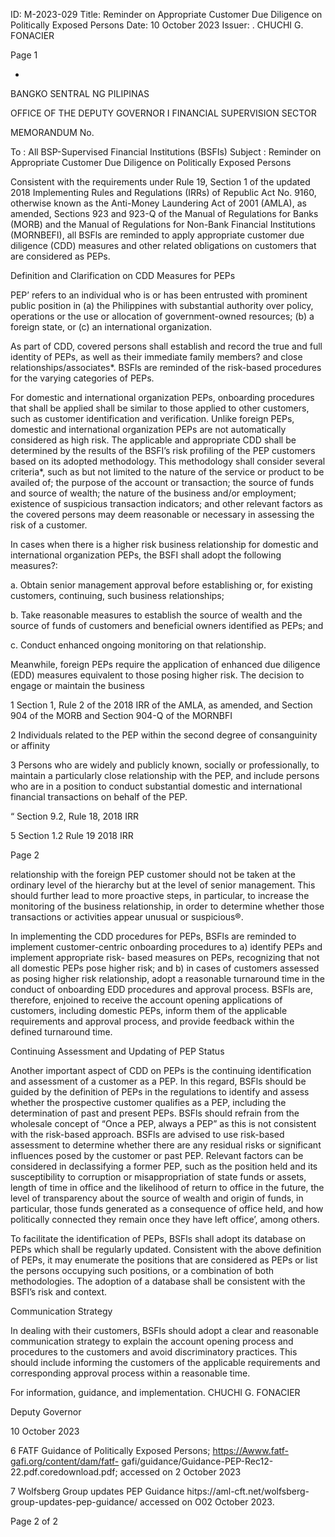 ID: M-2023-029
Title: Reminder on Appropriate Customer Due Diligence on Politically Exposed Persons
Date: 10 October 2023
Issuer: . CHUCHI G. FONACIER

Page 1

*

BANGKO SENTRAL NG PILIPINAS

OFFICE OF THE DEPUTY GOVERNOR I FINANCIAL SUPERVISION SECTOR

MEMORANDUM No.

To : All BSP-Supervised Financial Institutions (BSFIs) Subject : Reminder on Appropriate Customer Due Diligence on Politically Exposed Persons

Consistent with the requirements under Rule 19, Section 1 of the updated 2018 Implementing Rules and Regulations (IRRs) of Republic Act No. 9160, otherwise known as the Anti-Money Laundering Act of 2001 (AMLA), as amended, Sections 923 and 923-Q of the Manual of Regulations for Banks (MORB) and the Manual of Regulations for Non-Bank Financial Institutions (MORNBEFI), all BSFls are reminded to apply appropriate customer due diligence (CDD) measures and other related obligations on customers that are considered as PEPs.

Definition and Clarification on CDD Measures for PEPs

PEP’ refers to an individual who is or has been entrusted with prominent public position in (a) the Philippines with substantial authority over policy, operations or the use or allocation of government-owned resources; (b) a foreign state, or (c) an international organization.

As part of CDD, covered persons shall establish and record the true and full identity of PEPs, as well as their immediate family members? and close relationships/associates*. BSFls are reminded of the risk-based procedures for the varying categories of PEPs.

For domestic and international organization PEPs, onboarding procedures that shall be applied shall be similar to those applied to other customers, such as customer identification and verification. Unlike foreign PEPs, domestic and international organization PEPs are not automatically considered as high risk. The applicable and appropriate CDD shall be determined by the results of the BSFI’s risk profiling of the PEP customers based on its adopted methodology. This methodology shall consider several criteria*, such as but not limited to the nature of the service or product to be availed of; the purpose of the account or transaction; the source of funds and source of wealth; the nature of the business and/or employment; existence of suspicious transaction indicators; and other relevant factors as the covered persons may deem reasonable or necessary in assessing the risk of a customer.

In cases when there is a higher risk business relationship for domestic and international organization PEPs, the BSFI shall adopt the following measures?:

a. Obtain senior management approval before establishing or, for existing customers, continuing, such business relationships;

b. Take reasonable measures to establish the source of wealth and the source of funds of customers and beneficial owners identified as PEPs; and

c. Conduct enhanced ongoing monitoring on that relationship.

Meanwhile, foreign PEPs require the application of enhanced due diligence (EDD) measures equivalent to those posing higher risk. The decision to engage or maintain the business

1 Section 1, Rule 2 of the 2018 IRR of the AMLA, as amended, and Section 904 of the MORB and Section 904-Q of the MORNBFI

2 Individuals related to the PEP within the second degree of consanguinity or affinity

3 Persons who are widely and publicly known, socially or professionally, to maintain a particularly close relationship with the PEP, and include persons who are in a position to conduct substantial domestic and international financial transactions on behalf of the PEP.

“ Section 9.2, Rule 18, 2018 IRR

5 Section 1.2 Rule 19 2018 IRR

Page 2

relationship with the foreign PEP customer should not be taken at the ordinary level of the hierarchy but at the level of senior management. This should further lead to more proactive steps, in particular, to increase the monitoring of the business relationship, in order to determine whether those transactions or activities appear unusual or suspicious®.

In implementing the CDD procedures for PEPs, BSFls are reminded to implement customer-centric onboarding procedures to a) identify PEPs and implement appropriate risk- based measures on PEPs, recognizing that not all domestic PEPs pose higher risk; and b) in cases of customers assessed as posing higher risk relationship, adopt a reasonable turnaround time in the conduct of onboarding EDD procedures and approval process. BSFls are, therefore, enjoined to receive the account opening applications of customers, including domestic PEPs, inform them of the applicable requirements and approval process, and provide feedback within the defined turnaround time.

Continuing Assessment and Updating of PEP Status

Another important aspect of CDD on PEPs is the continuing identification and assessment of a customer as a PEP. In this regard, BSFls should be guided by the definition of PEPs in the regulations to identify and assess whether the prospective customer qualifies as a PEP, including the determination of past and present PEPs. BSFls should refrain from the wholesale concept of “Once a PEP, always a PEP” as this is not consistent with the risk-based approach. BSFls are advised to use risk-based assessment to determine whether there are any residual risks or significant influences posed by the customer or past PEP. Relevant factors can be considered in declassifying a former PEP, such as the position held and its susceptibility to corruption or misappropriation of state funds or assets, length of time in office and the likelihood of return to office in the future, the level of transparency about the source of wealth and origin of funds, in particular, those funds generated as a consequence of office held, and how politically connected they remain once they have left office’, among others.

To facilitate the identification of PEPs, BSFls shall adopt its database on PEPs which shall be regularly updated. Consistent with the above definition of PEPs, it may enumerate the positions that are considered as PEPs or list the persons occupying such positions, or a combination of both methodologies. The adoption of a database shall be consistent with the BSFI’s risk and context.

Communication Strategy

In dealing with their customers, BSFls should adopt a clear and reasonable communication strategy to explain the account opening process and procedures to the customers and avoid discriminatory practices. This should include informing the customers of the applicable requirements and corresponding approval process within a reasonable time.

For information, guidance, and implementation. CHUCHI G. FONACIER

Deputy Governor

10 October 2023

6 FATF Guidance of Politically Exposed Persons; https://Awww.fatf-gafi.org/content/dam/fatf- gafi/guidance/Guidance-PEP-Rec12-22.pdf.coredownload.pdf; accessed on 2 October 2023

7 Wolfsberg Group updates PEP Guidance hitps://aml-cft.net/wolfsberg-group-updates-pep-guidance/ accessed on O02 October 2023.

Page 2 of 2
